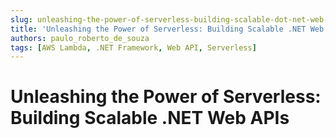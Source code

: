 ```yaml
---
slug: unleashing-the-power-of-serverless-building-scalable-dot-net-web-apis
title: 'Unleashing the Power of Serverless: Building Scalable .NET Web APIs'
authors: paulo_roberto_de_souza
tags: [AWS Lambda, .NET Framework, Web API, Serverless]
---
```


# Unleashing the Power of Serverless: Building Scalable .NET Web APIs